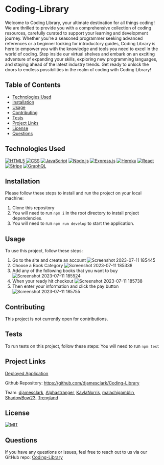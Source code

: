 # Coding-Library
Welcome to Coding Library, your ultimate destination for all things coding! We are thrilled to provide you with a comprehensive collection of coding resources, carefully curated to support your learning and development journey. Whether you're a seasoned programmer seeking advanced references or a beginner looking for introductory guides, Coding Library is here to empower you with the knowledge and tools you need to excel in the world of coding. Step inside our virtual shelves and embark on an exciting adventure of expanding your skills, exploring new programming languages, and staying ahead of the latest industry trends. Get ready to unlock the doors to endless possibilities in the realm of coding with Coding Library!
  
  
## Table of Contents

- [Technologies Used](#technologies-used)
- [Installation](#installation)
- [Usage](#usage)
- [Contributing](#contributing)
- [Tests](#tests)
- [Project Links](#project-links)
- [License](#license)
- [Questions](#questions)

## Technologies Used

[![HTML5](https://img.shields.io/badge/HTML5-v5-orange)](https://developer.mozilla.org/en-US/docs/Web/Guide/HTML/HTML5)
[![CSS](https://img.shields.io/badge/CSS-v3-blue)](https://developer.mozilla.org/en-US/docs/Web/CSS)
[![JavaScript](https://img.shields.io/badge/JavaScript-ES6+-yellow)](https://www.ecma-international.org/ecma-262/)
[![Node.js](https://img.shields.io/badge/Node.js-v14.17.0-green)](https://nodejs.org/)
[![Express.js](https://img.shields.io/badge/Express.js-v4.17.1-lightgrey)](https://expressjs.com/)
[![Heroku](https://img.shields.io/badge/Heroku-deployed-purple)](https://www.heroku.com/)
[![React](https://img.shields.io/badge/React-v16.13.1-61DAFB)](https://react.dev/)
[![Stripe](https://img.shields.io/badge/Stripe-v8.67.0-370140)](https://stripe.com/)
[![GraphQL](https://img.shields.io/badge/GraphQL-v16.3.0-1E4294)](https://graphql.org/)


## Installation

Please follow these steps to install and run the project on your local machine:

1. Clone this repository
2. You will need to run `npm i` in the root directory to install project dependencies.
3. You will need to run `npm run develop` to start the application.

  
## Usage
  
To use this project, follow these steps:
1. Go to the site and create an account
   ![Screenshot 2023-07-11 185445](https://github.com/djamesclark/Coding-Library/assets/120299691/1f9c8278-29e1-4a23-ae6c-341f12ed2136)
2. Choose a Book Category
   ![Screenshot 2023-07-11 185338](https://github.com/djamesclark/Coding-Library/assets/120299691/66e0f6a8-31ba-4db4-96b2-5aefc53b90cd)
3. Add any of the following books that you want to buy
   ![Screenshot 2023-07-11 185524](https://github.com/djamesclark/Coding-Library/assets/120299691/a2bd859d-b75f-4d6e-a945-ee5214cafe8c)
4. When your ready hit checkout 
  ![Screenshot 2023-07-11 185738](https://github.com/djamesclark/Coding-Library/assets/120299691/31dff6e0-fd3c-497f-ab88-104b73c57405)
5. Then enter your information and click the pay button 
  ![Screenshot 2023-07-11 185755](https://github.com/djamesclark/Coding-Library/assets/120299691/f932005d-6418-4f11-ad65-f291588b2893)



## Contributing

This project is not currently open for contributions.

## Tests

To run tests on this project, follow these steps:
You will need to run `npm test`
  
## Project Links
  
[Deployed Application](https://lit-earth-19040-5018388296c4.herokuapp.com/)

Github Repository: https://github.com/djamesclark/Coding-Library

Team: [djamesclark](https://github.com/djamesclark), [Alphastranger](https://github.com/Alphastranger), [KaylaNorris](https://github.com/KaylaNorris), [malachigamblin](https://github.com/malachigamblin), [ShadowBow23](https://github.com/ShadowBox23), [Trengland](https://github.com/Trengland)

## License
[![MIT](https://img.shields.io/badge/MIT-License-red)](https://www.mit.edu/~amini/LICENSE.md)
## Questions

If you have any questions or issues, feel free to reach out to us via our GitHub repo: [Coding-Library](https://github.com/djamesclark/Coding-Library)